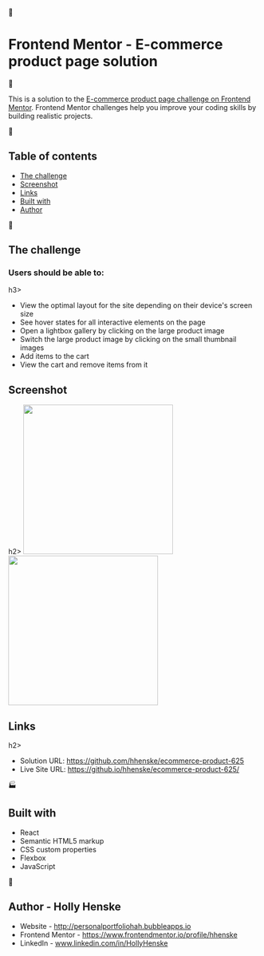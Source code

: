 :large_blue_circle: <h1>Frontend Mentor - E-commerce product page solution</h1> :large_blue_circle:

This is a solution to the [E-commerce product page challenge on Frontend Mentor](https://www.frontendmentor.io/challenges/ecommerce-product-page-UPsZ9MJp6). Frontend Mentor challenges help you improve your coding skills by building realistic projects.

:large_blue_diamond: <h2>Table of contents</h2>

  - [The challenge](#the-challenge)
  - [Screenshot](#screenshot)
  - [Links](#links)
  - [Built with](#built-with)
  - [Author](#author)


:blue_book: <h2>The challenge</h2>

<h3>Users should be able to:</h3>h3>

- View the optimal layout for the site depending on their device's screen size
- See hover states for all interactive elements on the page
- Open a lightbox gallery by clicking on the large product image
- Switch the large product image by clicking on the small thumbnail images
- Add items to the cart
- View the cart and remove items from it

<h2>Screenshot</h2>h2>

<img src="https://github.com/user-attachments/assets/d9f94264-0386-4fcf-84e0-780abdc0cff8" width="300" />

<img src="https://github.com/user-attachments/assets/17ed9024-1577-4266-80e7-7702caa351bd" width="300" />

<h2>Links</h2>h2>

- Solution URL: https://github.com/hhenske/ecommerce-product-625
- Live Site URL: https://github.io/hhenske/ecommerce-product-625/

:factory: <h2>Built with</h2>
- React
- Semantic HTML5 markup
- CSS custom properties
- Flexbox
- JavaScript

:small_blue_diamond: <h2>Author - Holly Henske</h2>

- Website - http://personalportfoliohah.bubbleapps.io
- Frontend Mentor - https://www.frontendmentor.io/profile/hhenske
- LinkedIn - www.linkedin.com/in/HollyHenske
  
